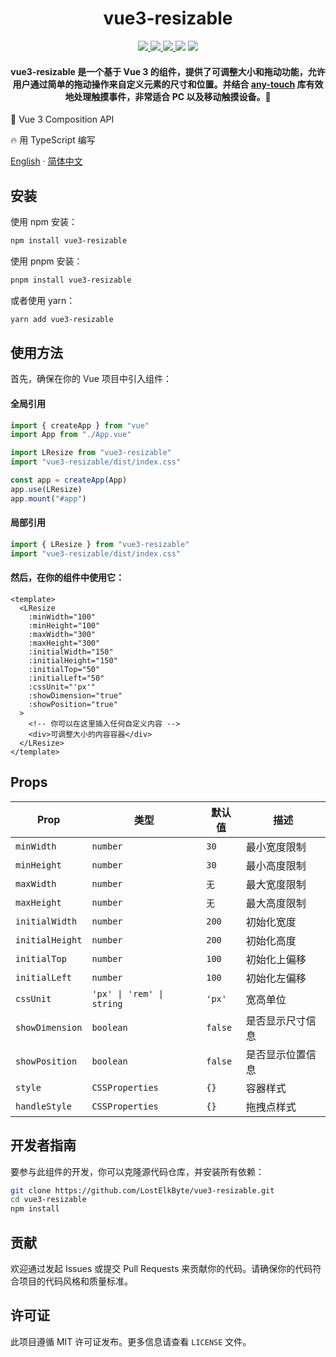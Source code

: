 <div align="center">
  <h1>vue3-resizable</h1>
</div>

<p align="center">
  <a href="https://www.npmjs.com/package/vue3-resizable">
    <img src="https://img.shields.io/npm/v/vue3-resizable?color=blue" />
  </a>
  <a href="https://github.com/LostElkByte/vue3-resizable/issues">
    <img src="https://img.shields.io/github/issues/LostElkByte/vue3-resizable" />
  </a>
  <a href="https://www.npmjs.com/package/vue3-resizable">
    <img src="https://img.shields.io/npm/dt/vue3-resizable" />
  </a>
  <img src="https://img.shields.io/bundlejs/size/vue3-resizable" />
  <a href="http://opensource.org/licenses/MIT">
    <img src="https://img.shields.io/npm/l/vue3-resizable" />
  </a>
</p>

<div align="center">
  <h4>
    vue3-resizable 是一个基于 Vue 3 的组件，提供了可调整大小和拖动功能，允许用户通过简单的拖动操作来自定义元素的尺寸和位置。并结合 <a href="https://github.com/any86/any-touch">any-touch</a> 库有效地处理触摸事件，非常适合 PC 以及移动触摸设备。🚀
  </h4>
</div>

🐳 Vue 3 Composition API

🔥 用 TypeScript 编写

[English](README.md) · [简体中文](README.ZH.md)

## 安装

使用 npm 安装：

```bash
npm install vue3-resizable
```

使用 pnpm 安装：

```bash
pnpm install vue3-resizable
```

或者使用 yarn：

```bash
yarn add vue3-resizable
```

## 使用方法

首先，确保在你的 Vue 项目中引入组件：

#### 全局引用

```javascript
import { createApp } from "vue"
import App from "./App.vue"

import LResize from "vue3-resizable"
import "vue3-resizable/dist/index.css"

const app = createApp(App)
app.use(LResize)
app.mount("#app")
```

#### 局部引用

```javascript
import { LResize } from "vue3-resizable"
import "vue3-resizable/dist/index.css"
```

#### 然后，在你的组件中使用它：

```vue
<template>
  <LResize
    :minWidth="100"
    :minHeight="100"
    :maxWidth="300"
    :maxHeight="300"
    :initialWidth="150"
    :initialHeight="150"
    :initialTop="50"
    :initialLeft="50"
    :cssUnit="'px'"
    :showDimension="true"
    :showPosition="true"
  >
    <!-- 你可以在这里插入任何自定义内容 -->
    <div>可调整大小的内容容器</div>
  </LResize>
</template>
```

## Props

| Prop            | 类型                      | 默认值  | 描述             |
| --------------- | ------------------------- | ------- | ---------------- |
| `minWidth`      | `number`                  | `30`    | 最小宽度限制     |
| `minHeight`     | `number`                  | `30`    | 最小高度限制     |
| `maxWidth`      | `number`                  | `无`    | 最大宽度限制     |
| `maxHeight`     | `number`                  | `无`    | 最大高度限制     |
| `initialWidth`  | `number`                  | `200`   | 初始化宽度       |
| `initialHeight` | `number`                  | `200`   | 初始化高度       |
| `initialTop`    | `number`                  | `100`   | 初始化上偏移     |
| `initialLeft`   | `number`                  | `100`   | 初始化左偏移     |
| `cssUnit`       | `'px' \| 'rem' \| string` | `'px'`  | 宽高单位         |
| `showDimension` | `boolean`                 | `false` | 是否显示尺寸信息 |
| `showPosition`  | `boolean`                 | `false` | 是否显示位置信息 |
| `style`         | `CSSProperties`           | `{}`    | 容器样式         |
| `handleStyle`   | `CSSProperties`           | `{}`    | 拖拽点样式       |

## 开发者指南

要参与此组件的开发，你可以克隆源代码仓库，并安装所有依赖：

```bash
git clone https://github.com/LostElkByte/vue3-resizable.git
cd vue3-resizable
npm install
```

## 贡献

欢迎通过发起 Issues 或提交 Pull Requests 来贡献你的代码。请确保你的代码符合项目的代码风格和质量标准。

## 许可证

此项目遵循 MIT 许可证发布。更多信息请查看 `LICENSE` 文件。
